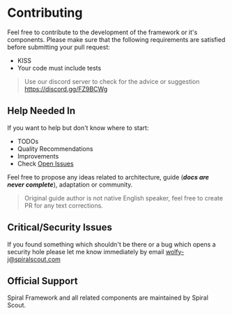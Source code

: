 # Contributing
Feel free to contribute to the development of the framework or it's components. Please make sure that the following
 requirements are satisfied before submitting your pull request:

* KISS
* Your code must include tests

> Use our discord server to check for the advice or suggestion https://discord.gg/FZ9BCWg

## Help Needed In
If you want to help but don't know where to start:

* TODOs
* Quality Recommendations
* Improvements
* Check [Open Issues](https://github.com/spiral/framework/issues)

Feel free to propose any ideas related to architecture, guide (___docs are never complete___),  adaptation or community.

> Original guide author is not native English speaker, feel free to create PR for any text corrections.

## Critical/Security Issues
If you found something which shouldn't be there or a bug which opens a security hole please let me know immediately by email 
[wolfy-j@spiralscout.com](mailto:team@spiralscout.com)

## Official Support
Spiral Framework and all related components are maintained by Spiral Scout.